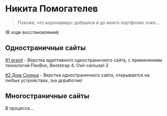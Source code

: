 # Никита Помогателев

> Похоже, что коронавирус добрался и до моего портфолио тоже...

(В ходе восстановления)

## Одностраничные сайты

[#1 granit](https://nikitapomogatelev.github.io/granit/ "Верстка одностраничного сайта") - Верстка адаптивного одностраничного сайта, с применением технологий FlexBox, Bootstrap 4, Owl-carousel-2

[#2 Дом Солнца](https://nikitapomogatelev.github.io/homesun/src/ "Верстка одностраничного сайта") - Верстка одностраничного сайта, открывается на любых устройствах, (на доработке)

## Многостраничные сайты

В процессе...